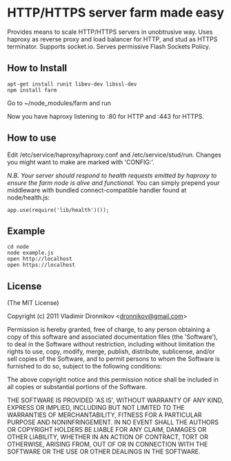 
# HTTP/HTTPS server farm made easy

Provides means to scale HTTP/HTTPS servers in unobtrusive way.
Uses haproxy as reverse proxy and load balancer for HTTP, and stud as HTTPS terminator.
Supports socket.io. Serves permissive Flash Sockets Policy.

## How to Install

    apt-get install runit libev-dev libssl-dev
    npm install farm

Go to ~/node_modules/farm and run

Now you have haproxy listening to :80 for HTTP and :443 for HTTPS.

## How to use

Edit /etc/service/haproxy/haproxy.conf and /etc/service/stud/run. Changes you might want to make are marked with 'CONFIG:'.

_N.B. Your server should respond to health requests emitted by haproxy to ensure the farm node is alive and functional._
You can simply prepend your middleware with bundled connect-compatible handler found at node/health.js:

    app.use(require('lib/health')());

## Example

    cd node
    node example.js
    open http://localhost
    open https://localhost

## License 

(The MIT License)

Copyright (c) 2011 Vladimir Dronnikov &lt;dronnikov@gmail.com&gt;

Permission is hereby granted, free of charge, to any person obtaining
a copy of this software and associated documentation files (the
'Software'), to deal in the Software without restriction, including
without limitation the rights to use, copy, modify, merge, publish,
distribute, sublicense, and/or sell copies of the Software, and to
permit persons to whom the Software is furnished to do so, subject to
the following conditions:

The above copyright notice and this permission notice shall be
included in all copies or substantial portions of the Software.

THE SOFTWARE IS PROVIDED 'AS IS', WITHOUT WARRANTY OF ANY KIND,
EXPRESS OR IMPLIED, INCLUDING BUT NOT LIMITED TO THE WARRANTIES OF
MERCHANTABILITY, FITNESS FOR A PARTICULAR PURPOSE AND NONINFRINGEMENT.
IN NO EVENT SHALL THE AUTHORS OR COPYRIGHT HOLDERS BE LIABLE FOR ANY
CLAIM, DAMAGES OR OTHER LIABILITY, WHETHER IN AN ACTION OF CONTRACT,
TORT OR OTHERWISE, ARISING FROM, OUT OF OR IN CONNECTION WITH THE
SOFTWARE OR THE USE OR OTHER DEALINGS IN THE SOFTWARE.
